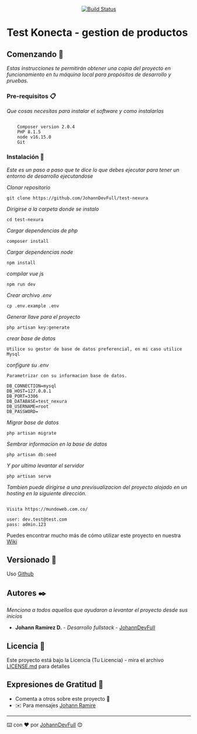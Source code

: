 <p align="center">
<a href="https://travis-ci.org/laravel/framework">
	<img src="https://travis-ci.org/laravel/framework.svg" alt="Build Status">
</a>

</p>

# Test Konecta - gestion de productos 

## Comenzando 🚀

_Estas instrucciones te permitirán obtener una copia del proyecto en funcionamiento en tu máquina local para propósitos de desarrollo y pruebas._


### Pre-requisitos 📋

_Que cosas necesitas para instalar el software y como instalarlas_

```
	
	Composer version 2.0.4  
	PHP 8.1.5 
	node v16.15.0
	Git

```

### Instalación 🔧
_Este es un paso a paso que te dice lo que debes ejecutar para tener un entorno de desarrollo ejecutandose_

_Clonar repositorio_

```
git clone https://github.com/JohannDevFull/test-nexura
```

_Dirigirse a la carpeta donde se instalo_

```
cd test-nexura
```

_Cargar dependencias de php_

```
composer install
```

_Cargar dependencias node_

```
npm install
```

_compilar vue js_

```
npm run dev
```

_Crear archivo .env_

```
cp .env.example .env
```

_Generar llave para el proyecto_

```
php artisan key:generate
```

_crear base de datos_

```
Utilice su gestor de base de datos preferencial, en mi caso utilice Mysql
```
_configure su .env_

```
Parametrizar con su informacion base de datos.

DB_CONNECTION=mysql
DB_HOST=127.0.0.1
DB_PORT=3306
DB_DATABASE=test_nexura
DB_USERNAME=root
DB_PASSWORD=
```


_Migrar base de datos_

```
php artisan migrate
```


_Sembrar informacion en la base de datos_

```
php artisan db:seed
```

_Y por ultimo levantar el servidor_

```
php artisan serve
```



_Tambien puede dirigirse a una previsualizacion del proyecto alojado en un hosting en la siguiente dirección._

```

Visita https://mundoweb.com.co/

user: dev.test@test.com
pass: admin.123

```


Puedes encontrar mucho más de cómo utilizar este proyecto en nuestra [Wiki](https://github.com/tu/proyecto/wiki)

## Versionado 📌

Uso [Github](https://github.com//) 

## Autores ✒️

_Menciona a todos aquellos que ayudaron a levantar el proyecto desde sus inicios_

* **Johann Ramirez D.** - *Desarrollo fullstack* - [JohannDevFull](https://github.com/JohannDevFull)


## Licencia 📄

Este proyecto está bajo la Licencia (Tu Licencia) - mira el archivo [LICENSE.md](LICENSE.md) para detalles

## Expresiones de Gratitud 🎁

* Comenta a otros sobre este proyecto 📢 
* :envelope: Para mensajes [Johann Ramire](johann.devfull@gmail.com)


---
⌨️ con ❤️ por [JohannDevFull](https://github.com/JohannDevFull) 😊